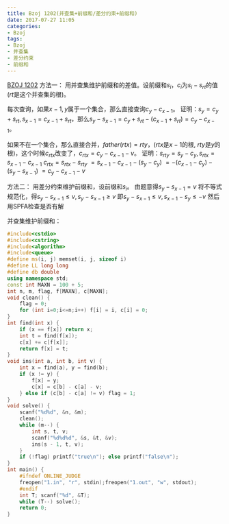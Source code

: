 ```yaml
---
title: Bzoj 1202(并查集+前缀和/差分约束+前缀和)
date: 2017-07-27 11:05
categories:
- Bzoj
tags:
- Bzoj
- 并查集
- 差分约束
- 前缀和
---
```

[BZOJ 1202](http://www.lydsy.com/JudgeOnline/problem.php?id=1202)
方法一：
用并查集维护前缀和的差值。设前缀和$s_i$，$c_i$为$s_i-s_{rt}$的值($rt$是这个并查集的根)。

每次查询，如果$x-1,y$属于一个集合，那么直接查询$c_y-c_{x-1}$。
证明：$s_y=c_y+s_{rt}, s_{x-1}=c_{x-1}+s_{rt}$，那么$s_y-s_{x-1}=c_y+s_{rt}-(c_{x-1}+s_{rt})=c_y-c_{x-1}$。

如果不在一个集合，那么直接合并，$father(rtx)=rty$，($rtx$是$x-1$的根, $rty$是$y$的根)，这个时候$c_{rtx}$改变了，$c_{rtx}=c_y-c_{x-1}-v$。
证明：$s_{rty}=s_y-c_y, s_{rtx}=s_{x-1}-c_{x-1}$
$c_{rtx}=s_{rtx}-s_{rty}$
$=s_{x-1}-c_{x-1} - (s_y-c_y)$
$=-(c_{x-1}-c_y)-(s_{y}-s_{x-1})$
$=c_y-c_{x-1}-v$

方法二：
用差分约束维护前缀和，设前缀和$s_i$。
由题意得$s_y-s_{x-1}=v$
将不等式规范化，得$s_y-s_{x-1}\leq v, s_y-s_{x-1}\geq v$
即$s_y-s_{x-1}\leq v, s_{x-1}-s_{y}\leq -v$
然后用SPFA检查是否有解

<!-- more -->
并查集维护前缀和：

```c++
#include<cstdio>
#include<cstring>
#include<algorithm>
#include<queue>
#define ms(i, j) memset(i, j, sizeof i)
#define LL long long
#define db double
using namespace std;
const int MAXN = 100 + 5;
int n, m, flag, f[MAXN], c[MAXN];
void clean() {
	flag = 0;
	for (int i=0;i<=n;i++) f[i] = i, c[i] = 0;
}
int find(int x) {
	if (x == f[x]) return x;
	int t = find(f[x]);
	c[x] += c[f[x]];
	return f[x] = t;
}
void ins(int a, int b, int v) {
	int x = find(a), y = find(b);
	if (x != y) {
		f[x] = y;
		c[x] = c[b] - c[a] - v;
	} else if (c[b] - c[a] != v) flag = 1;
}
void solve() {
	scanf("%d%d", &n, &m);
	clean();
	while (m--) {
		int s, t, v;
		scanf("%d%d%d", &s, &t, &v);
		ins(s - 1, t, v);
	}
	if (!flag) printf("true\n"); else printf("false\n");
}
int main() {
	#ifndef ONLINE_JUDGE 
	freopen("1.in", "r", stdin);freopen("1.out", "w", stdout);
	#endif
	int T; scanf("%d", &T);
	while (T--) solve();
	return 0;
}
```